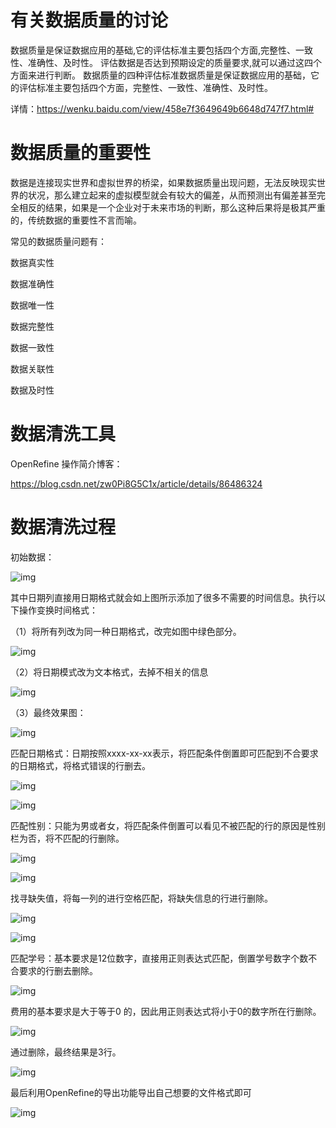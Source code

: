 # 有关数据质量的讨论

数据质量是保证数据应用的基础,它的评估标准主要包括四个方面,完整性、一致性、准确性、及时性。 评估数据是否达到预期设定的质量要求,就可以通过这四个方面来进行判断。 数据质量的四种评估标准数据质量是保证数据应用的基础，它的评估标准主要包括四个方面，完整性、一致性、准确性、及时性。

详情：https://wenku.baidu.com/view/458e7f3649649b6648d747f7.html#

# 数据质量的重要性

数据是连接现实世界和虚拟世界的桥梁，如果数据质量出现问题，无法反映现实世界的状况，那么建立起来的虚拟模型就会有较大的偏差，从而预测出有偏差甚至完全相反的结果，如果是一个企业对于未来市场的判断，那么这种后果将是极其严重的，传统数据的重要性不言而喻。

常见的数据质量问题有：

数据真实性

数据准确性

数据唯一性

数据完整性

数据一致性

数据关联性

数据及时性

# 数据清洗工具

OpenRefine 操作简介博客：

https://blog.csdn.net/zw0Pi8G5C1x/article/details/86486324

# 数据清洗过程

初始数据：

![img](https://s1.ax1x.com/2020/09/27/0AlTH0.png) 

其中日期列直接用日期格式就会如上图所示添加了很多不需要的时间信息。执行以下操作变换时间格式：

（1）将所有列改为同一种日期格式，改完如图中绿色部分。

![img](https://s1.ax1x.com/2020/09/27/0A33o6.png) 

（2）将日期模式改为文本格式，去掉不相关的信息

![img](https://s1.ax1x.com/2020/09/27/0A1i4O.png) 

（3）最终效果图：

![img](https://s1.ax1x.com/2020/09/27/0A1aV0.png) 

匹配日期格式：日期按照xxxx-xx-xx表示，将匹配条件倒置即可匹配到不合要求的日期格式，将格式错误的行删去。

![img](https://s1.ax1x.com/2020/09/27/0A1BPU.png) 

![img](https://s1.ax1x.com/2020/09/27/0A16M9.png) 

 

匹配性别：只能为男或者女，将匹配条件倒置可以看见不被匹配的行的原因是性别栏为否，将不匹配的行删除。

![img](https://s1.ax1x.com/2020/09/27/0A1Wa6.png) 

![img](https://s1.ax1x.com/2020/09/27/0A1oxH.png) 

找寻缺失值，将每一列的进行空格匹配，将缺失信息的行进行删除。

![img](https://s1.ax1x.com/2020/09/27/0A1LZt.png) 

 

![img](https://s1.ax1x.com/2020/09/27/0A1xJS.png) 

匹配学号：基本要求是12位数字，直接用正则表达式匹配，倒置学号数字个数不合要求的行删去删除。

![img](https://s1.ax1x.com/2020/09/27/0A39Mj.png) 

费用的基本要求是大于等于0 的，因此用正则表达式将小于0的数字所在行删除。

![img](https://s1.ax1x.com/2020/09/27/0A3PLn.png) 

通过删除，最终结果是3行。

![img](https://s1.ax1x.com/2020/09/27/0A3FZq.png)



最后利用OpenRefine的导出功能导出自己想要的文件格式即可

![img](https://s1.ax1x.com/2020/09/27/0A3AoV.png)
